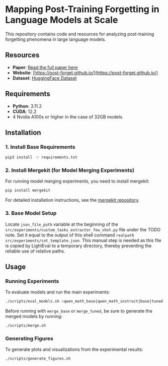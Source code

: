# Mapping Post-Training Forgetting in Language Models at Scale

This repository contains code and resources for analyzing post-training forgetting phenomena in large language models.

## Resources

- **Paper**: [Read the full paper here](https://github.com/post-forget/post-forget/blob/main/paper/paper.pdf)
- **Website**: [https://post-forget.github.io/](https://post-forget.github.io/)
- **Dataset**: [HuggingFace Dataset](https://huggingface.co/datasets/post-forget/post-forget)

## Requirements

- **Python**: 3.11.2
- **CUDA**: 12.2
- 4 Nvidia A100s or higher in the case of 32GB models

## Installation

### 1. Install Base Requirements

```bash
pip3 install -r requirements.txt
```

### 2. Install Mergekit (for Model Merging Experiments)

For running model merging experiments, you need to install mergekit:

```bash
pip install mergekit
```

For detailed installation instructions, see the [mergekit repository](https://github.com/arcee-ai/mergekit/tree/main).

### 3. Base Model Setup

Locate `json_file_path` variable at the beginning of the `src/experiments/custom_tasks_extractor_few_shot.py` file under the TODO note.
Set it equal to the output of this shell command `realpath src/experiments/cot_template.json`. This manual step is needed as
this file is copied by LightEval to a temporary directory, thereby preventing the reliable use of relative paths.

## Usage

### Running Experiments

To evaluate models and run the main experiments:

```bash
./scripts/eval_models.sh <qwen_math_base|qwen_math_instruct|base|tuned|merge_base|merge_tuned>
```

Before running with `merge_base` or `merge_tuned`, be sure to generate the merged models by running:
```bash
./scripts/merge.sh
```

### Generating Figures

To generate plots and visualizations from the experimental results:

```bash
./scripts/generate_figures.sh
```